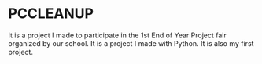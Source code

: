 # PCCLEANUP
It is a project I made to participate in the 1st End of Year Project fair organized by our school. It is a project I made with Python. It is also my first project.
